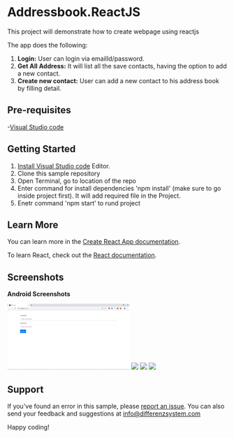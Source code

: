 # Addressbook.ReactJS
This project will demonstrate how to create webpage using reactjs 

The app does the following:
1. **Login:** User can login via emailId/password. 
2. **Get All Address:** It will list all the save contacts, having the option to add a new contact.
3. **Create new contact:** User can add a new contact to his address book by filling detail.

## Pre-requisites
-[Visual Studio code](https://code.visualstudio.com/)


## Getting Started
1. [Install Visual Studio code](https://code.visualstudio.com/) Editor.
2. Clone this sample repository 
3. Open Terminal, go to location of the repo
4. Enter command for install dependencies 'npm install' (make sure to go inside project first). It will add required file in the Project.
5. Enetr command 'npm start' to rund project 

## Learn More

You can learn more in the [Create React App documentation](https://facebook.github.io/create-react-app/docs/getting-started).

To learn React, check out the [React documentation](https://reactjs.org/).

## Screenshots

**Android Screenshots**

<img src="https://github.com/differenz-system/Addressbook.ReactJS/blob/master/public/screenshots/login.PNG" width="280"> <img src="https://github.com/differenz-system/Addressbook.ReactJS/blob/master/app/public/screenshots/Create.PNG" width="280"> <img src="https://github.com/differenz-system/Addressbook.ReactJS/blob/master/app/public/screenshots/List.PNG" width="280"> <img src="https://github.com/differenz-system/Addressbook.ReactJS/blob/master/app/public/screenshots/Update.PNG" width="280"> 

## Support
If you've found an error in this sample, please [report an issue](https://github.com/differenz-system/Addressbook.ReactJS/issues/new). You can also send your feedback and suggestions at info@differenzsystem.com

Happy coding!